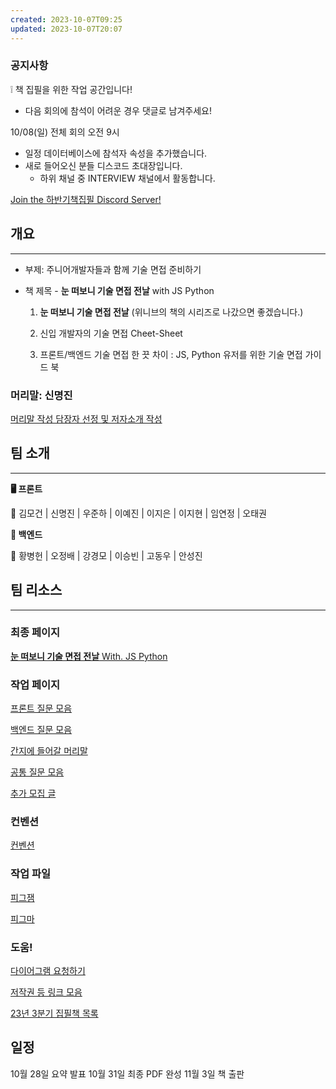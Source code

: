 ```yaml
---
created: 2023-10-07T09:25
updated: 2023-10-07T20:07
---
```


### 공지사항

<aside>
❕ 책 집필을 위한 작업 공간입니다!

</aside>

- 다음 회의에 참석이 어려운 경우 댓글로 남겨주세요!

10/08(일) 전체 회의 오전 9시

- 일정 데이터베이스에 참석자 속성을 추가했습니다.
- 새로 들어오신 분들 디스코드 초대장입니다.
    - 하위 채널 중 INTERVIEW 채널에서 활동합니다.

[Join the 하반기책집필 Discord Server!](https://discord.gg/b7DSng6m)

## 개요

---

- 부제: 주니어개발자들과 함께 기술 면접 준비하기

- 책 제목 - **눈 떠보니 기술 면접 전날** with JS Python
    
    1) **눈 떠보니 기술 면접 전날** (위니브의 책의 시리즈로 나갔으면 좋겠습니다.)
    
    2) 신입 개발자의 기술 면접 Cheet-Sheet
    
    3) 프론트/백엔드 기술 면접 한 끗 차이 : JS, Python 유저를 위한 기술 면접 가이드 북
    

### 머리말: 신명진

[머리말 작성 담장자 선정 및 저자소개 작성](머리말%20작성%20담장자%20선정%20및%20저자소개%20작성%20bf9eba98a53c495d94d38e5904cb37f6.md)

## 팀 소개

---

**🖥️ 프론트**

<aside>
📝 김모건 | 신명진 | 우준하 | 이예진 | 이지은 | 이지현 | 임연정 | 오태권

</aside>

**💽 백엔드**

<aside>
📝 황병헌 | 오정배 | 강경모 | 이승빈 | 고동우 | 안성진

</aside>

## 팀 리소스

---

### 최종 페이지

[**눈 떠보니 기술 면접 전날** With. JS Python](https://www.notion.so/With-JS-Python-0815f954b2594a159e1ee73b4c7633d4?pvs=21)

### 작업 페이지

[프론트 질문 모음](%E1%84%91%E1%85%B3%E1%84%85%E1%85%A9%E1%86%AB%E1%84%90%E1%85%B3%20%E1%84%8C%E1%85%B5%E1%86%AF%E1%84%86%E1%85%AE%E1%86%AB%20%E1%84%86%E1%85%A9%E1%84%8B%E1%85%B3%E1%86%B7%20b24de3daa8f14963947157e292a78753.md)

[백엔드 질문 모음](백엔드%20질문%20모음.md)

[간지에 들어갈 머리말](간지에%20들어갈%20머리말.md)

[공통 질문 모음](공통%20질문%20모음.md)

[추가 모집 글](추가%20모집%20글.md)

### 컨벤션

[컨벤션](컨벤션.md)

### 작업 파일
[피그잼](https://www.figma.com/file/Jba7vpAB7y8fH2ZHb57Ve6/all?type=whiteboard&node-id=0%3A1&t=l3PAHcL8dLPpDPzM-1 )

[피그마](https://www.figma.com/file/G1zr6QcE76HnrEmfZkhgNe/all?type=design&node-id=0%3A1&mode=design&t=owSZ91U6xbqG9xRz-1)

### 도움!

[다이어그램 요청하기](다이어그램%20요청하기.md)

[저작권 등 링크 모음](저작권%20등%20링크%20모음.md)

[23년 3분기 집필책 목록](https://www.notion.so/23-3-ded989aff9e6469fb8a5660662ecbb4d?pvs=21)

## 일정

10월 28일 요약 발표
10월 31일 최종 PDF 완성
11월 3일 책 출판

